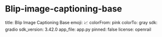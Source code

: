# Blip-image-captioning-base
title: Blip Image Captioning Base
emoji: 📈
colorFrom: pink
colorTo: gray
sdk: gradio
sdk_version: 3.42.0
app_file: app.py
pinned: false
license: openrail
